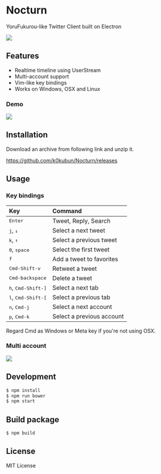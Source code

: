 # Nocturn

YoruFukurou-like Twitter Client built on Electron

![](https://i.gyazo.com/f50b8192eed6adfcb49c9b3374d5a7bb.png)

## Features
- Realtime timeline using UserStream
- Multi-account support
- Vim-like key bindings
- Works on Windows, OSX and Linux

### Demo

![](https://i.gyazo.com/3f89eaf9e85820ef0ba79bc2db7c478e.gif)

## Installation

Download an archive from following link and unzip it.

https://github.com/k0kubun/Nocturn/releases

## Usage

### Key bindings

|Key|Command|
|:---|:---|
|<kbd>Enter</kbd>| Tweet, Reply, Search |
|<kbd>j</kbd>, <kbd>↓</kbd>|Select a next tweet|
|<kbd>k</kbd>, <kbd>↑</kbd>|Select a previous tweet|
|<kbd>0</kbd>, <kbd>space</kbd>|Select the first tweet|
|<kbd>f</kbd>|Add a tweet to favorites|
|<kbd>Cmd-Shift-v</kbd>|Retweet a tweet|
|<kbd>Cmd-backspace</kbd>|Delete a tweet|
|<kbd>h</kbd>, <kbd>Cmd-Shift-]</kbd>|Select a next tab|
|<kbd>l</kbd>, <kbd>Cmd-Shift-[</kbd>|Select a previous tab|
|<kbd>n</kbd>, <kbd>Cmd-j</kbd>|Select a next account|
|<kbd>p</kbd>, <kbd>Cmd-k</kbd>|Select a previous account|

Regard Cmd as Windows or Meta key if you're not using OSX.

### Multi account

![](https://i.gyazo.com/be91e798686c0a83a89b9b42a94b24c1.gif)

## Development

```bash
$ npm install
$ npm run bower
$ npm start
```

## Build package

```bash
$ npm build
```

## License

MIT License

